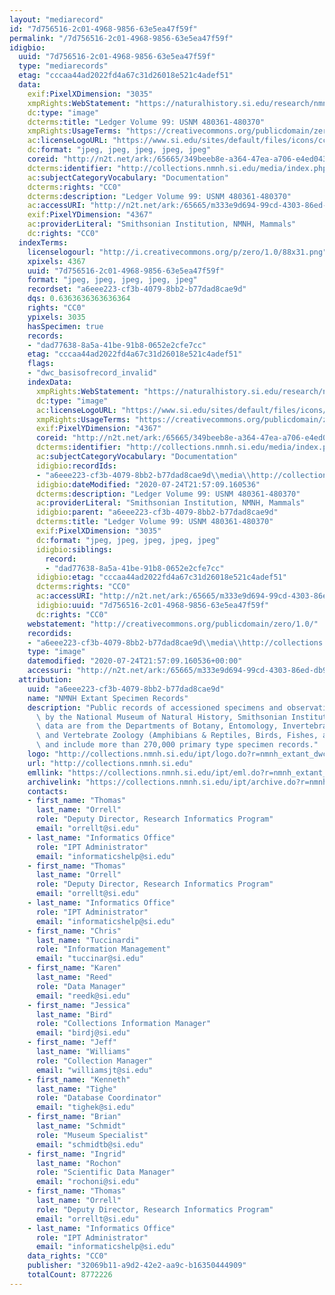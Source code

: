 ```yaml
---
layout: "mediarecord"
id: "7d756516-2c01-4968-9856-63e5ea47f59f"
permalink: "/7d756516-2c01-4968-9856-63e5ea47f59f"
idigbio:
  uuid: "7d756516-2c01-4968-9856-63e5ea47f59f"
  type: "mediarecords"
  etag: "cccaa44ad2022fd4a67c31d26018e521c4adef51"
  data:
    exif:PixelXDimension: "3035"
    xmpRights:WebStatement: "https://naturalhistory.si.edu/research/nmnh-collections/museum-collections-policies"
    dc:type: "image"
    dcterms:title: "Ledger Volume 99: USNM 480361-480370"
    xmpRights:UsageTerms: "https://creativecommons.org/publicdomain/zero/1.0/"
    ac:licenseLogoURL: "https://www.si.edu/sites/default/files/icons/cc0.svg"
    dc:format: "jpeg, jpeg, jpeg, jpeg, jpeg"
    coreid: "http://n2t.net/ark:/65665/349beeb8e-a364-47ea-a706-e4ed04356fbb"
    dcterms:identifier: "http://collections.nmnh.si.edu/media/index.php?irn=14322991"
    ac:subjectCategoryVocabulary: "Documentation"
    dcterms:rights: "CC0"
    dcterms:description: "Ledger Volume 99: USNM 480361-480370"
    ac:accessURI: "http://n2t.net/ark:/65665/m333e9d694-99cd-4303-86ed-db9336290fca"
    exif:PixelYDimension: "4367"
    ac:providerLiteral: "Smithsonian Institution, NMNH, Mammals"
    dc:rights: "CC0"
  indexTerms:
    licenselogourl: "http://i.creativecommons.org/p/zero/1.0/88x31.png"
    xpixels: 4367
    uuid: "7d756516-2c01-4968-9856-63e5ea47f59f"
    format: "jpeg, jpeg, jpeg, jpeg, jpeg"
    recordset: "a6eee223-cf3b-4079-8bb2-b77dad8cae9d"
    dqs: 0.6363636363636364
    rights: "CC0"
    ypixels: 3035
    hasSpecimen: true
    records:
    - "dad77638-8a5a-41be-91b8-0652e2cfe7cc"
    etag: "cccaa44ad2022fd4a67c31d26018e521c4adef51"
    flags:
    - "dwc_basisofrecord_invalid"
    indexData:
      xmpRights:WebStatement: "https://naturalhistory.si.edu/research/nmnh-collections/museum-collections-policies"
      dc:type: "image"
      ac:licenseLogoURL: "https://www.si.edu/sites/default/files/icons/cc0.svg"
      xmpRights:UsageTerms: "https://creativecommons.org/publicdomain/zero/1.0/"
      exif:PixelYDimension: "4367"
      coreid: "http://n2t.net/ark:/65665/349beeb8e-a364-47ea-a706-e4ed04356fbb"
      dcterms:identifier: "http://collections.nmnh.si.edu/media/index.php?irn=14322991"
      ac:subjectCategoryVocabulary: "Documentation"
      idigbio:recordIds:
      - "a6eee223-cf3b-4079-8bb2-b77dad8cae9d\\media\\http://collections.nmnh.si.edu/media/index.php?irn=14322991"
      idigbio:dateModified: "2020-07-24T21:57:09.160536"
      dcterms:description: "Ledger Volume 99: USNM 480361-480370"
      ac:providerLiteral: "Smithsonian Institution, NMNH, Mammals"
      idigbio:parent: "a6eee223-cf3b-4079-8bb2-b77dad8cae9d"
      dcterms:title: "Ledger Volume 99: USNM 480361-480370"
      exif:PixelXDimension: "3035"
      dc:format: "jpeg, jpeg, jpeg, jpeg, jpeg"
      idigbio:siblings:
        record:
        - "dad77638-8a5a-41be-91b8-0652e2cfe7cc"
      idigbio:etag: "cccaa44ad2022fd4a67c31d26018e521c4adef51"
      dcterms:rights: "CC0"
      ac:accessURI: "http://n2t.net/ark:/65665/m333e9d694-99cd-4303-86ed-db9336290fca"
      idigbio:uuid: "7d756516-2c01-4968-9856-63e5ea47f59f"
      dc:rights: "CC0"
    webstatement: "http://creativecommons.org/publicdomain/zero/1.0/"
    recordids:
    - "a6eee223-cf3b-4079-8bb2-b77dad8cae9d\\media\\http://collections.nmnh.si.edu/media/index.php?irn=14322991"
    type: "image"
    datemodified: "2020-07-24T21:57:09.160536+00:00"
    accessuri: "http://n2t.net/ark:/65665/m333e9d694-99cd-4303-86ed-db9336290fca"
  attribution:
    uuid: "a6eee223-cf3b-4079-8bb2-b77dad8cae9d"
    name: "NMNH Extant Specimen Records"
    description: "Public records of accessioned specimens and observations curated\
      \ by the National Museum of Natural History, Smithsonian Institution. These\
      \ data are from the Departments of Botany, Entomology, Invertebrate Zoology\
      \ and Vertebrate Zoology (Amphibians & Reptiles, Birds, Fishes, and Mammals)\
      \ and include more than 270,000 primary type specimen records."
    logo: "http://collections.nmnh.si.edu/ipt/logo.do?r=nmnh_extant_dwc-a"
    url: "http://collections.nmnh.si.edu"
    emllink: "https://collections.nmnh.si.edu/ipt/eml.do?r=nmnh_extant_dwc-a"
    archivelink: "https://collections.nmnh.si.edu/ipt/archive.do?r=nmnh_extant_dwc-a"
    contacts:
    - first_name: "Thomas"
      last_name: "Orrell"
      role: "Deputy Director, Research Informatics Program"
      email: "orrellt@si.edu"
    - last_name: "Informatics Office"
      role: "IPT Administrator"
      email: "informaticshelp@si.edu"
    - first_name: "Thomas"
      last_name: "Orrell"
      role: "Deputy Director, Research Informatics Program"
      email: "orrellt@si.edu"
    - last_name: "Informatics Office"
      role: "IPT Administrator"
      email: "informaticshelp@si.edu"
    - first_name: "Chris"
      last_name: "Tuccinardi"
      role: "Information Management"
      email: "tuccinar@si.edu"
    - first_name: "Karen"
      last_name: "Reed"
      role: "Data Manager"
      email: "reedk@si.edu"
    - first_name: "Jessica"
      last_name: "Bird"
      role: "Collections Information Manager"
      email: "birdj@si.edu"
    - first_name: "Jeff"
      last_name: "Williams"
      role: "Collection Manager"
      email: "williamsjt@si.edu"
    - first_name: "Kenneth"
      last_name: "Tighe"
      role: "Database Coordinator"
      email: "tighek@si.edu"
    - first_name: "Brian"
      last_name: "Schmidt"
      role: "Museum Specialist"
      email: "schmidtb@si.edu"
    - first_name: "Ingrid"
      last_name: "Rochon"
      role: "Scientific Data Manager"
      email: "rochoni@si.edu"
    - first_name: "Thomas"
      last_name: "Orrell"
      role: "Deputy Director, Research Informatics Program"
      email: "orrellt@si.edu"
    - last_name: "Informatics Office"
      role: "IPT Administrator"
      email: "informaticshelp@si.edu"
    data_rights: "CC0"
    publisher: "32069b11-a9d2-42e2-aa9c-b16350444909"
    totalCount: 8772226
---
```

